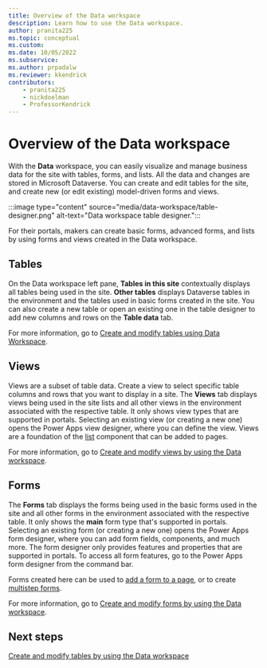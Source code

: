 ```yaml
---
title: Overview of the Data workspace
description: Learn how to use the Data workspace.
author: pranita225
ms.topic: conceptual
ms.custom: 
ms.date: 10/05/2022
ms.subservice:
ms.author: prpadalw
ms.reviewer: kkendrick
contributors:
    - pranita225
    - nickdoelman
    - ProfessorKendrick
---
```

# Overview of the Data workspace

With the **Data** workspace, you can easily visualize and manage business data for the site with tables, forms, and lists. All the data and changes are stored in Microsoft Dataverse. You can create and edit tables for the site, and create new (or edit existing) model-driven forms and views.

:::image type="content" source="media/data-workspace/table-designer.png" alt-text="Data workspace table designer.":::

For their portals, makers can create basic forms, advanced forms, and lists by using forms and views created in the Data workspace.

## Tables

On the Data workspace left pane, **Tables in this site** contextually displays all tables being used in the site. **Other tables** displays Dataverse tables in the environment and the tables used in basic forms created in the site. You can also create a new table or open an existing one in the table designer to add new columns and rows on the **Table data** tab.

For more information, go to [Create and modify tables using Data Workspace](../configure/data-workspace-tables.md).

## Views

Views are a subset of table data. Create a view to select specific table columns and rows that you want to display in a site. The **Views** tab displays views being used in the site lists and all other views in the environment associated with the respective table. It only shows view types that are supported in portals. Selecting an existing view (or creating a new one) opens the Power Apps view designer, where you can define the view. Views are a foundation of the [list](add-list.md) component that can be added to pages.

For more information, go to [Create and modify views by using the Data workspace](../configure/data-workspace-views.md).

## Forms

The **Forms** tab displays the forms being used in the basic forms used in the site and all other forms in the environment associated with the respective table. It only shows the **main** form type that's supported in portals. Selecting an existing form (or creating a new one) opens the Power Apps form designer, where you can add form fields, components, and much more. The form designer only provides features and properties that are supported in portals. To access all form features, go to the Power Apps form designer from the command bar.

Forms created here can be used to [add a form to a page](add-form.md), or to create [multistep forms](multistep-forms.md).

For more information, go to [Create and modify forms by using the Data workspace](../configure/data-workspace-forms.md).

## Next steps

[Create and modify tables by using the Data workspace](../configure/data-workspace-tables.md)
